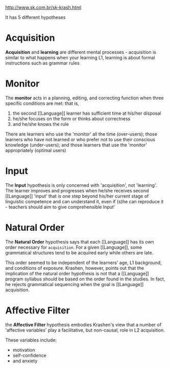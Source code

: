http://www.sk.com.br/sk-krash.html

It has 5 different hypotheses

# Acquisition

**Acquisition** and **learning** are different mental processes - acquisition is similar to what happens when your learning L1, learning is about formal instructions such as grammar rules

# Monitor

The **monitor** acts in a planning, editing, and correcting function when three specific conditions are met: that is,

1. the second [[Language]] learner has sufficient time at his/her disposal
2. he/she focuses on the form or thinks about correctness
3. and he/she knows the rule

There are learners who use the 'monitor' all the time (over-users); those learners who have not learned or who prefer not to use their conscious knowledge (under-users); and those learners that use the 'monitor' appropriately (optimal users)

# Input

The **Input** hypothesis is only concerned with 'acquisition', not 'learning'. The learner improves and progresses when he/she receives second [[Language]] 'input' that is one step beyond his/her current stage of linguistic competence and can understand it, even if (s)he can reproduce it - teachers should aim to give comprehensible Input' 

# Natural Order

The **Natural Order** hypothesis says that each [[Language]] has its own order necessary for `acquisition`. For a given [[Language]], some grammatical structures tend to be acquired early while others are late.

This order seemed to be independent of the learners' age, L1 background, and conditions of exposure. Krashen, however, points out that the implication of the natural order hypothesis is not that a [[Language]] program syllabus should be based on the order found in the studies. In fact, he rejects grammatical sequencing when the goal is [[Language]] acquisition.

# Affective Filter

the **Affective Filter** hypothesis embodies Krashen's view that a number of 'affective variables' play a facilitative, but non-causal, role in L2 acquisition.

These variables include:
- motivation
- self-confidence
- and anxiety